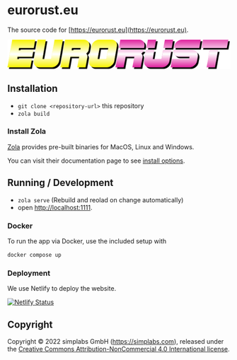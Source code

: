 # eurorust.eu

The source code for [https://eurorust.eu](https://eurorust.eu).

![EuroRust logo](./assets/images/logo.svg)

## Installation

- `git clone <repository-url>` this repository
- `zola build`

### Install Zola

[Zola](https://www.getzola.org) provides pre-built binaries for MacOS, Linux and Windows.

You can visit their documentation page to see [install options](https://www.getzola.org/documentation/getting-started/installation/).

## Running / Development

- `zola serve` (Rebuild and reolad on change automatically)
- open [http://localhost:1111](http://localhost:1111).

### Docker

To run the app via Docker, use the included setup with

```bash
docker compose up
```

### Deployment

We use Netlify to deploy the website.

[![Netlify Status](https://api.netlify.com/api/v1/badges/432a733d-01fd-432f-b6c8-ca501df19245/deploy-status)](https://app.netlify.com/sites/startling-centaur-29ca5a/deploys)

## Copyright

Copyright &copy; 2022 simplabs GmbH (https://simplabs.com), released under the
[Creative Commons Attribution-NonCommercial 4.0 International license](https://creativecommons.org/licenses/by-nc/4.0/).

